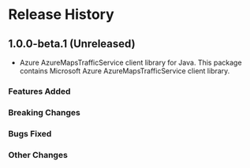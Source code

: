 # Release History

## 1.0.0-beta.1 (Unreleased)

- Azure AzureMapsTrafficService client library for Java. This package contains Microsoft Azure AzureMapsTrafficService client library.

### Features Added

### Breaking Changes

### Bugs Fixed

### Other Changes
